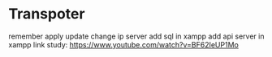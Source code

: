 # Transpoter
remember apply update 
change ip server
add sql in xampp
add api server in xampp
link study: https://www.youtube.com/watch?v=BF62IeUP1Mo
